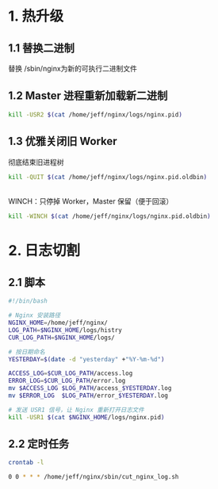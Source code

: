 # 1. 热升级
## 1.1 替换二进制
替换 /sbin/nginx为新的可执行二进制文件

## 1.2  Master 进程重新加载新二进制
```bash
kill -USR2 $(cat /home/jeff/nginx/logs/nginx.pid)
```
## 1.3 优雅关闭旧 Worker
彻底结束旧进程树
```bash
kill -QUIT $(cat /home/jeff/nginx/logs/nginx.pid.oldbin)
```
<br>
WINCH：只停掉 Worker，Master 保留（便于回滚）

```bash
kill -WINCH $(cat /home/jeff/nginx/logs/nginx.pid.oldbin)
```

# 2. 日志切割
## 2.1 脚本

```sh
#!/bin/bash

# Nginx 安装路径
NGINX_HOME=/home/jeff/nginx/
LOG_PATH=$NGINX_HOME/logs/histry
CUR_LOG_PATH=$NGINX_HOME/logs/

# 按日期命名
YESTERDAY=$(date -d "yesterday" +"%Y-%m-%d")

ACCESS_LOG=$CUR_LOG_PATH/access.log
ERROR_LOG=$CUR_LOG_PATH/error.log
mv $ACCESS_LOG $LOG_PATH/access_$YESTERDAY.log
mv $ERROR_LOG  $LOG_PATH/error_$YESTERDAY.log

# 发送 USR1 信号，让 Nginx 重新打开日志文件
kill -USR1 $(cat $NGINX_HOME/logs/nginx.pid)
```
## 2.2 定时任务
```bash
crontab -l

0 0 * * * /home/jeff/nginx/sbin/cut_nginx_log.sh
```


